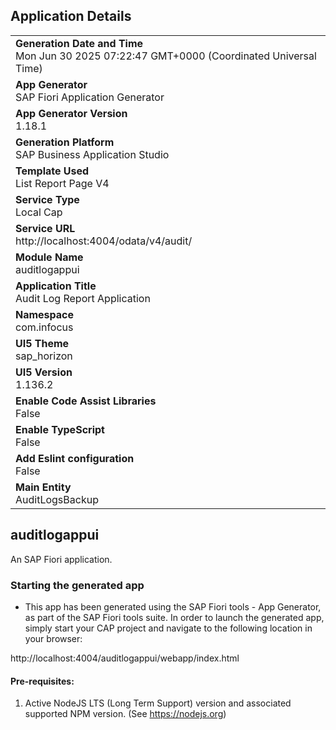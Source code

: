 ## Application Details
|               |
| ------------- |
|**Generation Date and Time**<br>Mon Jun 30 2025 07:22:47 GMT+0000 (Coordinated Universal Time)|
|**App Generator**<br>SAP Fiori Application Generator|
|**App Generator Version**<br>1.18.1|
|**Generation Platform**<br>SAP Business Application Studio|
|**Template Used**<br>List Report Page V4|
|**Service Type**<br>Local Cap|
|**Service URL**<br>http://localhost:4004/odata/v4/audit/|
|**Module Name**<br>auditlogappui|
|**Application Title**<br>Audit Log Report Application|
|**Namespace**<br>com.infocus|
|**UI5 Theme**<br>sap_horizon|
|**UI5 Version**<br>1.136.2|
|**Enable Code Assist Libraries**<br>False|
|**Enable TypeScript**<br>False|
|**Add Eslint configuration**<br>False|
|**Main Entity**<br>AuditLogsBackup|

## auditlogappui

An SAP Fiori application.

### Starting the generated app

-   This app has been generated using the SAP Fiori tools - App Generator, as part of the SAP Fiori tools suite.  In order to launch the generated app, simply start your CAP project and navigate to the following location in your browser:

http://localhost:4004/auditlogappui/webapp/index.html

#### Pre-requisites:

1. Active NodeJS LTS (Long Term Support) version and associated supported NPM version.  (See https://nodejs.org)


